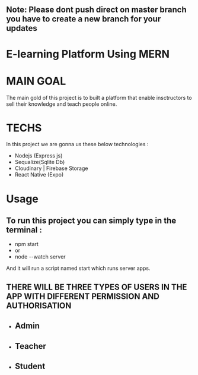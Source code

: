 ## Note: Please dont push direct on master branch you have to create a new branch for your updates


# E-learning Platform Using MERN

# MAIN GOAL

The main gold of this project is to built a platform that enable insctructors to sell their knowledge and teach people online.

# TECHS
In this project we are gonna us these below technologies :


- Nodejs (Express js)
- Sequalize(Sqlite Db)
- Cloudinary | Firebase Storage
- React Native (Expo)

# Usage
## To run this project you can simply type in the terminal :

- npm start
- or
- node --watch server
  
And it will run a script named start which runs server apps.

## THERE WILL BE THREE TYPES OF USERS IN THE APP WITH DIFFERENT PERMISSION AND AUTHORISATION

- ## Admin
  	
- ## Teacher
  	
- ## Student
